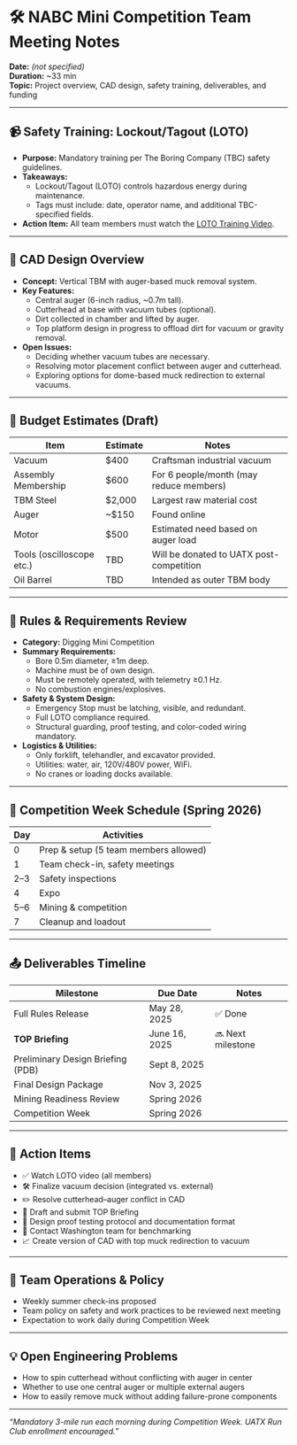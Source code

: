 # 🛠️ NABC Mini Competition Team Meeting Notes

**Date:** _(not specified)_  
**Duration:** ~33 min  
**Topic:** Project overview, CAD design, safety training, deliverables, and funding

---

## 📹 Safety Training: Lockout/Tagout (LOTO)

- **Purpose:** Mandatory training per The Boring Company (TBC) safety guidelines.
- **Takeaways:**
  - Lockout/Tagout (LOTO) controls hazardous energy during maintenance.
  - Tags must include: date, operator name, and additional TBC-specified fields.
- **Action Item:** All team members must watch the [LOTO Training Video](https://www.youtube.com/watch?v=o5CWnUFsevo).

---

## 🧰 CAD Design Overview

- **Concept:** Vertical TBM with auger-based muck removal system.
- **Key Features:**
  - Central auger (6-inch radius, ~0.7m tall).
  - Cutterhead at base with vacuum tubes (optional).
  - Dirt collected in chamber and lifted by auger.
  - Top platform design in progress to offload dirt for vacuum or gravity removal.
- **Open Issues:**
  - Deciding whether vacuum tubes are necessary.
  - Resolving motor placement conflict between auger and cutterhead.
  - Exploring options for dome-based muck redirection to external vacuums.

---

## 🧾 Budget Estimates (Draft)

| Item                     | Estimate | Notes                                      |
|--------------------------|----------|--------------------------------------------|
| Vacuum                  | $400     | Craftsman industrial vacuum                |
| Assembly Membership     | $600     | For 6 people/month (may reduce members)    |
| TBM Steel               | $2,000   | Largest raw material cost                  |
| Auger                   | ~$150    | Found online                               |
| Motor                   | $500     | Estimated need based on auger load         |
| Tools (oscilloscope etc.) | TBD    | Will be donated to UATX post-competition   |
| Oil Barrel              | TBD      | Intended as outer TBM body                 |

---

## 📘 Rules & Requirements Review

- **Category:** Digging Mini Competition
- **Summary Requirements:**
  - Bore 0.5m diameter, ≥1m deep.
  - Machine must be of own design.
  - Must be remotely operated, with telemetry ≥0.1 Hz.
  - No combustion engines/explosives.
- **Safety & System Design:**
  - Emergency Stop must be latching, visible, and redundant.
  - Full LOTO compliance required.
  - Structural guarding, proof testing, and color-coded wiring mandatory.
- **Logistics & Utilities:**
  - Only forklift, telehandler, and excavator provided.
  - Utilities: water, air, 120V/480V power, WiFi.
  - No cranes or loading docks available.

---

## 📆 Competition Week Schedule (Spring 2026)

| Day | Activities |
|-----|------------|
| 0   | Prep & setup (5 team members allowed) |
| 1   | Team check-in, safety meetings         |
| 2–3 | Safety inspections                     |
| 4   | Expo                                    |
| 5–6 | Mining & competition                   |
| 7   | Cleanup and loadout                    |

---

## 📤 Deliverables Timeline

| Milestone | Due Date | Notes |
|-----------|----------|-------|
| Full Rules Release       | May 28, 2025 | ✅ Done |
| **TOP Briefing**         | June 16, 2025 | 🔜 Next milestone |
| Preliminary Design Briefing (PDB) | Sept 8, 2025 | |
| Final Design Package     | Nov 3, 2025 | |
| Mining Readiness Review  | Spring 2026 | |
| Competition Week         | Spring 2026 | |

---

## 📌 Action Items

- ✅ Watch LOTO video (all members)
- 🛠️ Finalize vacuum decision (integrated vs. external)
- ✏️ Resolve cutterhead–auger conflict in CAD
- 📄 Draft and submit TOP Briefing
- 🧪 Design proof testing protocol and documentation format
- 🤝 Contact Washington team for benchmarking
- 📈 Create version of CAD with top muck redirection to vacuum

---

## 📝 Team Operations & Policy

- Weekly summer check-ins proposed
- Team policy on safety and work practices to be reviewed next meeting
- Expectation to work daily during Competition Week

---

## 💡 Open Engineering Problems

- How to spin cutterhead without conflicting with auger in center
- Whether to use one central auger or multiple external augers
- How to easily remove muck without adding failure-prone components

---

_“Mandatory 3-mile run each morning during Competition Week. UATX Run Club enrollment encouraged.”_

